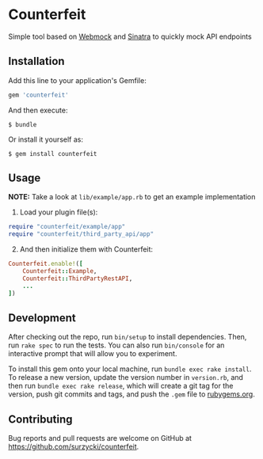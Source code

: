 # Counterfeit

Simple tool based on [Webmock](https://github.com/bblimke/webmock) and [Sinatra](https://github.com/sinatra/sinatra) to quickly mock API endpoints

## Installation

Add this line to your application's Gemfile:

```ruby
gem 'counterfeit'
```

And then execute:

    $ bundle

Or install it yourself as:

    $ gem install counterfeit

## Usage

**NOTE:**
Take a look at `lib/example/app.rb` to get an example implementation

1. Load your plugin file(s):

```ruby
require "counterfeit/example/app"
require "counterfeit/third_party_api/app"
```

2. And then initialize them with Counterfeit:
```ruby
Counterfeit.enable!([
    Counterfeit::Example,
    Counterfeit::ThirdPartyRestAPI,
    ...
])
```

## Development

After checking out the repo, run `bin/setup` to install dependencies. Then, run `rake spec` to run the tests. You can also run `bin/console` for an interactive prompt that will allow you to experiment.

To install this gem onto your local machine, run `bundle exec rake install`. To release a new version, update the version number in `version.rb`, and then run `bundle exec rake release`, which will create a git tag for the version, push git commits and tags, and push the `.gem` file to [rubygems.org](https://rubygems.org).

## Contributing

Bug reports and pull requests are welcome on GitHub at https://github.com/surzycki/counterfeit.

